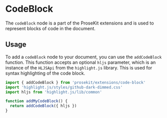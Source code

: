 # CodeBlock

The `codeBlock` node is a part of the ProseKit extensions and is used to represent blocks of code in the document.

## Usage

To add a `codeBlock` node to your document, you can use the `addCodeBlock` function. This function accepts an optional `hljs` parameter, which is an instance of the `HLJSApi` from the `highlight.js` library. This is used for syntax highlighting of the code block.

```ts
import { addCodeBlock } from 'prosekit/extensions/code-block'
import 'highlight.js/styles/github-dark-dimmed.css'
import hljs from 'highlight.js/lib/common'

function addMyCodeBlock() {
  return addCodeBlock({ hljs })
}
```

